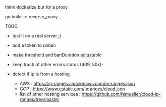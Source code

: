 
think dockerize but for a proxy

go build -o reverse_proxy .


TODO
  - test it on a real server ;)
  
  - add a token to unban
  - make threshold and banDuration adjustable
  - keep track of other errors status (409, 50x)- 
  - detect if ip is from a hosting
    - AWS : https://ip-ranges.amazonaws.com/ip-ranges.json
    - GCP : https://www.gstatic.com/ipranges/cloud.json
    - list of other hosting services : https://github.com/femueller/cloud-ip-ranges/tree/master